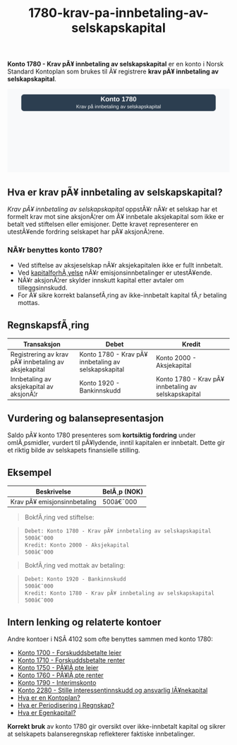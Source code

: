 ﻿---
title: "1780-krav-pa-innbetaling-av-selskapskapital"
meta_title: "1780-krav-pa-innbetaling-av-selskapskapital"
meta_description: "**Konto 1780 - Krav pÃ¥ innbetaling av selskapskapital** er en konto i Norsk Standard Kontoplan som brukes til Ã¥ registrere **krav pÃ¥ innbetaling av selskapsk..."
slug: 1780-krav-pa-innbetaling-av-selskapskapital
type: blog
layout: pages/single
---

**Konto 1780 - Krav pÃ¥ innbetaling av selskapskapital** er en konto i Norsk Standard Kontoplan som brukes til Ã¥ registrere **krav pÃ¥ innbetaling av selskapskapital**.

![Illustrasjon av konto 1780 Krav pÃ¥ innbetaling av selskapskapital](1780-krav-pa-innbetaling-av-selskapskapital-image.svg)

## Hva er krav pÃ¥ innbetaling av selskapskapital?

*Krav pÃ¥ innbetaling av selskapskapital* oppstÃ¥r nÃ¥r et selskap har et formelt krav mot sine aksjonÃ¦rer om Ã¥ innbetale aksjekapital som ikke er betalt ved stiftelsen eller emisjoner. Dette kravet representerer en utestÃ¥ende fordring selskapet har pÃ¥ aksjonÃ¦rene.

### NÃ¥r benyttes konto 1780?

* Ved stiftelse av aksjeselskap nÃ¥r aksjekapitalen ikke er fullt innbetalt.
* Ved [kapitalforhÃ¸yelse](/blogs/regnskap/kapitalforhoyelse "KapitalforhÃ¸yelse: Metoder og RegnskapsfÃ¸ring") nÃ¥r emisjonsinnbetalinger er utestÃ¥ende.
* NÃ¥r aksjonÃ¦rer skylder innskutt kapital etter avtaler om tilleggsinnskudd.
* For Ã¥ sikre korrekt balansefÃ¸ring av ikke-innbetalt kapital fÃ¸r betaling mottas.

## RegnskapsfÃ¸ring

| Transaksjon                                       | Debet                                               | Kredit                                            |
|---------------------------------------------------|-----------------------------------------------------|---------------------------------------------------|
| Registrering av krav pÃ¥ innbetaling av aksjekapital| Konto 1780 - Krav pÃ¥ innbetaling av selskapskapital | Konto 2000 - Aksjekapital                         |
| Innbetaling av aksjekapital av aksjonÃ¦r           | Konto 1920 - Bankinnskudd                           | Konto 1780 - Krav pÃ¥ innbetaling av selskapskapital |

## Vurdering og balansepresentasjon

Saldo pÃ¥ konto 1780 presenteres som **kortsiktig fordring** under omlÃ¸psmidler, vurdert til pÃ¥lydende, inntil kapitalen er innbetalt. Dette gir et riktig bilde av selskapets finansielle stilling.

## Eksempel

| Beskrivelse                 | BelÃ¸p (NOK) |
|-----------------------------|-------------|
| Krav pÃ¥ emisjonsinnbetaling | 500â€¯000     |

>BokfÃ¸ring ved stiftelse:

>```plaintext
>Debet: Konto 1780 - Krav pÃ¥ innbetaling av selskapskapital    500â€¯000
>Kredit: Konto 2000 - Aksjekapital                              500â€¯000
>```

>BokfÃ¸ring ved mottak av betaling:

>```plaintext
>Debet: Konto 1920 - Bankinnskudd                                500â€¯000
>Kredit: Konto 1780 - Krav pÃ¥ innbetaling av selskapskapital     500â€¯000
>```

## Intern lenking og relaterte kontoer

Andre kontoer i NSÂ 4102 som ofte benyttes sammen med konto 1780:

* [Konto 1700 - Forskuddsbetalte leier](/blogs/kontoplan/1700-forskuddsbetalte-leier "Konto 1700 - Forskuddsbetalte leier: RegnskapsfÃ¸ring av forhÃ¥ndsbetalte leiekostnader")
* [Konto 1710 - Forskuddsbetalte renter](/blogs/kontoplan/1710-forskuddsbetalte-renter "Konto 1710 - Forskuddsbetalte renter: RegnskapsfÃ¸ring av forskuddsbetalte renteutgifter")
* [Konto 1750 - PÃ¥lÃ¸pte leier](/blogs/kontoplan/1750-palopte-leier "Konto 1750 - PÃ¥lÃ¸pte leier: RegnskapsfÃ¸ring av pÃ¥lÃ¸pte leiekostnader")
* [Konto 1760 - PÃ¥lÃ¸pte renter](/blogs/kontoplan/1760-palopte-renter "Konto 1760 - PÃ¥lÃ¸pte renter: RegnskapsfÃ¸ring av pÃ¥lÃ¸pte renteutgifter")
* [Konto 1790 - Interimskonto](/blogs/kontoplan/1790-interimskonto "Konto 1790 - Interimskonto: RegnskapsfÃ¸ring av interimskonto")
* [Konto 2280 - Stille interessentinnskudd og ansvarlig lÃ¥nekapital](/blogs/kontoplan/2280-stille-interessentinnskudd-og-ansvarlig-lanekapital "Konto 2280 - Stille interessentinnskudd og ansvarlig lÃ¥nekapital i Norsk Standard Kontoplan")
* [Hva er en Kontoplan?](/blogs/regnskap/hva-er-kontoplan "Hva er en Kontoplan? Komplett Guide til Kontoplaner i Norsk Regnskap")
* [Hva er Periodisering i Regnskap?](/blogs/regnskap/hva-er-periodisering "Hva er Periodisering i Regnskap? Guide til periodisering av kostnader og inntekter")
* [Hva er Egenkapital?](/blogs/regnskap/hva-er-egenkapital "Hva er Egenkapital? Komplett Guide til Egenkapital i Regnskap")

**Korrekt bruk** av konto 1780 gir oversikt over ikke-innbetalt kapital og sikrer at selskapets balanseregnskap reflekterer faktiske innbetalinger.
